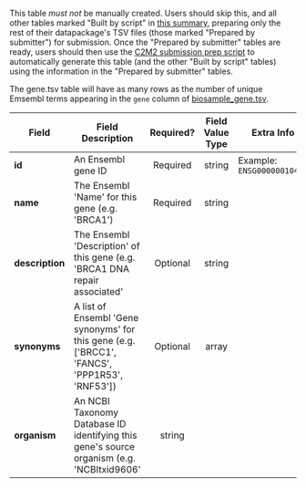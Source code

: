 This table *must not* be manually created. Users should skip this, and all other tables marked "Built by script" in [this summary](./C2M2-Table-Summary), preparing only the rest of their datapackage's TSV files (those marked "Prepared by submitter") for submission. Once the "Prepared by submitter" tables are ready, users should then use the [C2M2 submission prep script](https://osf.io/bq6k9/) to automatically generate this table (and the other "Built by script" tables) using the information in the "Prepared by submitter" tables.

The gene.tsv table will have as many rows as the number of unique Emsembl terms appearing in the `gene` column of [biosample_gene.tsv](./TableInfo:-biosample_gene.tsv).


Field | Field Description | Required? | Field Value Type | Extra Info 
------|-------------------|:-----------:|:-------------:|------------
**id** | An Ensembl gene ID | Required |  string |  Example: `ENSG00000010404`
**name** | The Ensembl 'Name' for this gene (e.g. 'BRCA1')| Required | string
**description** | The Ensembl 'Description' of this gene (e.g. 'BRCA1 DNA repair associated' |  Optional | string
**synonyms** | A list of Ensembl 'Gene synonyms' for this gene (e.g. ['BRCC1', 'FANCS', 'PPP1R53', 'RNF53']) | Optional | array
**organism** | An NCBI Taxonomy Database ID identifying this gene's source organism (e.g. 'NCBItxid9606' | string 

